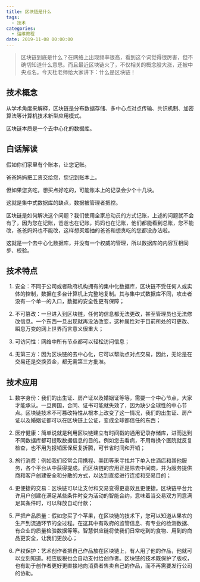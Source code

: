 ```yaml
---
title: 区块链是什么
tags:
  - 技术
categories:
  - 运维教程
date: 2019-11-08 00:00:00
---
```


> 区块链到底是什么？在网络上出现频率很高，看到这个词觉得很厉害，但不确切知道什么意思。而且最近区块链火了，不仅相关的概念股大涨，还被中央点名。今天杜老师给大家讲下：什么是区块链！

<!-- more -->

## 技术概念

从学术角度来解释，区块链是分布数据存储、多中心点对点传输、共识机制、加密算法等计算机技术新型应用模式。

区块链本质是一个去中心化的数据库。

## 白话解读

假如你们家里有个账本，让您记账。

爸爸妈妈把工资交给您，您记到账本上。

但如果您贪吃，想买点好吃的，可能账本上的记录会少个十几块。

这就是集中式数据库的缺点，数据被管理者把控。

区块链是如何解决这个问题？我们使用全家总动员的方式记账，上述的问题就不会有了，因为您在记账，爸爸也在记账，妈妈也在记账，他们都能看到总账，您不能改，爸爸妈妈也不能改，这样想买烟抽的爸爸和想贪吃的您都没办法啦。

这就是一个去中心化数据库，并没有一个权威的管理，所以数据库的内容互相同步、校验。

## 技术特点

1. 安全：不同于公司或者政府机构拥有的集中化数据库，区块链不受任何人或实体的控制，数据在多台计算机上完整地复制。其与集中式数据库不同，攻击者没有一个单一的入口，数据的安全性更有保障；

2. 不可篡改：一旦进入到区块链，任何的信息都无法更改，甚至管理员也无法修改信息。一个东西一旦出现就再没法改变，这种属性对于目前所处的可更改、瞬息万变的网上世界而言意义很重大；

3. 可访问性：网络中所有节点都可以轻松访问信息；

4. 无第三方：因为区块链的去中心化，它可以帮助点对点交易，因此，无论是在交易还是交换资金，都无需第三方批准。

## 技术应用

1. 数字身份：我们的出生证、房产证以及婚姻证等等，需要一个中心节点，大家才能承认。一旦跨国，合同、证书可能就失效了，因为缺少全球性的中心节点。区块链技术不可篡改特性从根本上改变了这一情况，我们的出生证、房产证以及婚姻证都可以在区块链上公证，变成全球都信任的东西；

2. 医疗健康：简单说就是利用区块链建立有时间戳的通用记录存储库，进而达到不同数据库都可提取数据信息的目的。例如您去看病，不用每换个医院就反复检查，也不用为报销医保反复折腾，可节省时间和开销；

3. 旅行消费：例如我们经常会用携程、美团等来寻找并下单入住酒店和其他服务，各个平台从中获得提成。而区块链的应用正是除去中间商，并为服务提供商和客户创建安全和分散的方式，以达到直接进行连接和交易目的；

4. 更便捷的交易：区块链可以让支付和交易变得更高效且更便捷。区块链平台允许用户创建在满足某些条件时变为活动的智能合约，意味着当交易双方同意满足其条件时，可以释放自动付款；

5. 严把产品质量：假如您买了个苹果，在区块链的技术下，您可以知道从果农的生产到流通环节的全过程。在这其中有政府的监管信息、有专业的检测数据、有企业的质量检验数据等等。智慧供应链将使我们日常吃到的食物、用到的商品更安全，让我们更放心；

6. 产权保护：艺术创作者把自己作品放在区块链上，有人用了他的作品，他就可以立刻知道。相应版税也会自动支付给创作者。区块链的技术既保护了版权，也有助于创作者更好更直接地向消费者售卖自己的作品，而不再需要发行公司的协助。